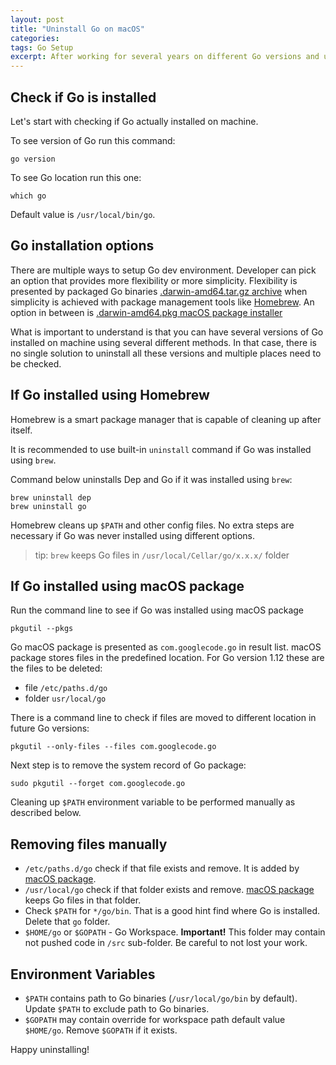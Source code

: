 ```yaml
---
layout: post
title: "Uninstall Go on macOS"
categories: 
tags: Go Setup
excerpt: After working for several years on different Go versions and using variety of different tools it is time to reset my system to the "clean" state. Just to be clear, my machine works just fine, it is a perfectionist inside me who wants to remove stuff that is not in use anymore.
---
```

## Check if Go is installed

Let's start with checking if Go actually installed on machine.

To see version of Go run this command:

    go version

To see Go location run this one:

    which go

Default value is `/usr/local/bin/go`.

## Go installation options

There are multiple ways to setup Go dev environment. Developer can pick an option that provides more flexibility or more simplicity. Flexibility is presented by packaged Go binaries [.darwin-amd64.tar.gz archive](https://golang.org/dl/) when simplicity is achieved with package management tools like [Homebrew](https://brew.sh/). An option in between is [.darwin-amd64.pkg macOS package installer](https://golang.org/dl/)

What is important to understand is that you can have several versions of Go installed on machine using several different methods. In that case, there is no single solution to uninstall all these versions and multiple places need to be checked.

## If Go installed using Homebrew

Homebrew is a smart package manager that is capable of cleaning up after itself.

It is recommended to use built-in `uninstall` command if Go was installed using `brew`.

Command below uninstalls Dep and Go if it was installed using `brew`:

    brew uninstall dep
    brew uninstall go

Homebrew cleans up `$PATH` and other config files. No extra steps are necessary if Go was never installed using different options.

> tip: `brew` keeps Go files in `/usr/local/Cellar/go/x.x.x/` folder  

## If Go installed using macOS package

Run the command line to see if Go was installed using macOS package

    pkgutil --pkgs

Go macOS package is presented as `com.googlecode.go` in result list.
macOS package stores files in the predefined location. For Go version 1.12 these are the files to be deleted:

* file `/etc/paths.d/go`
* folder `usr/local/go`

There is a command line to check if files are moved to different location in future Go versions:

    pkgutil --only-files --files com.googlecode.go


Next step is to remove the system record of Go package:

    sudo pkgutil --forget com.googlecode.go

Cleaning up `$PATH` environment variable to be performed manually as described below.

## Removing files manually

* `/etc/paths.d/go` check if that file exists and remove. It is added by [macOS package](https://golang.org/dl/).
* `/usr/local/go` check if that folder exists and remove. [macOS package](https://golang.org/dl/) keeps Go files in that folder.
* Check `$PATH` for `*/go/bin`. That is a good hint find where Go is installed. Delete that `go` folder.
* `$HOME/go` or `$GOPATH` - Go Workspace. **Important!** This folder may contain not pushed code in `/src` sub-folder. Be careful to not lost your work.  

## Environment Variables

* `$PATH` contains path to Go binaries (`/usr/local/go/bin` by default). Update  `$PATH` to exclude path to Go binaries.
* `$GOPATH` may contain override for workspace path default value `$HOME/go`. Remove `$GOPATH` if it exists.

Happy uninstalling!